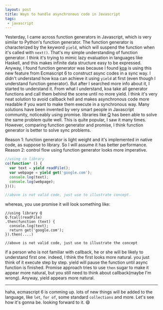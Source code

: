 ```yaml
---
layout: post
title: Ways to handle asynchronous code in Javascript
tags:
 - javascript
---
```

Yesterday, I came across function generators in Javascript, which is very similar to Python's function generator. The function generator is characterized by the keyword `yield`, which will suspend the function when it's called with `next()`. That's my simple understanding of function generator. I think it's trying to mimic lazy evaluation in languages like Haskell, and this makes infinite data structure easy to be expressed. <br>
Anyway, I found function generator was because I found [koa](https://github.com/koajs/koa) is using this new feature from Ecmascript 6 to construct async codes in a sync way. I didn't understand how koa can achieve it using `yield` at first (even though I understand function generator). But after I searched more info about it, I started to understand it. From what I understand, koa take all generator functions and call them behind the scene until no more yield. I think it's very neat solution to avoid callback hell and makes asynchronous code more readable if you want to make them execute in a synchronous way. Many solutions have been invented by very smart people in Javascript community, noticeably using promise. libraries like [Q](https://github.com/kriskowal/q) has been able to solve the same problem quite well. This is quite popular, I saw it many times. However, comparing function generator and promise, I think function generator is better to solve sync problems.<br>

<!--break-->

Reason 1: function generator is light weight and it's implemented in native code, as suppose to library. So I will assume it has better performance.<br>
Reason 2: control flow using function generator looks more imperative.

~~~javascript
//using co library
co(function* () {
  var text = yield readFile();
  var webpage = yield get('google.com');
  console.log(text);
  console.log(webpage);
})();

//above is not valid code, just use to illustrate concept.
~~~

whereas, you use promise it will look something like:

~~~javacript
//using library Q
Q.fcall(readFile)
.then(function (text) {
  console.log(text);
  return get('google.com');
}).then(....) 

//above is not valid code, just use to illustrate the concept
~~~

if a person who is not familiar with callback, he or she will be likely to understand first one. indeed, I think the first looks more natural. you just think of it execute step by step. yield will pause the function until async function is finished. Promise approach tries to use `then` sugar to make it appear more natural, but you still need to think about callback(maybe I'm wrong). Anyway, yield appears more natural.

------------------
haha, ecmascript 6 is comming up. lots of new things will be added to the language, like `let`, `for of`, some standard `collections` and more. Let's see how it's gonna be. looking forward to it. :smile:

